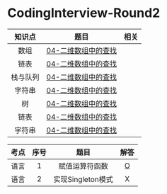 # CodingInterview-Round2

| 知识点 | 题目 | 相关 |
|:---:|:---:|:---:|
| 数组 | [04-二维数组中的查找](04-二维数组中的查找.md) | | ` 查找` |
| 链表 | [04-二维数组中的查找](04-二维数组中的查找.md) | | ` 查找` |
| 栈与队列 | [04-二维数组中的查找](04-二维数组中的查找.md) | | ` 查找` |
| 字符串 | [04-二维数组中的查找](04-二维数组中的查找.md) | | ` 查找` |
| 树 | [04-二维数组中的查找](04-二维数组中的查找.md) | | ` 查找` |
| 链表 | [04-二维数组中的查找](04-二维数组中的查找.md) | | ` 查找` |
| 字符串 | [04-二维数组中的查找](04-二维数组中的查找.md) | | ` 查找` |

| 考点 | 序号 | 题目 | 解答 |
|:---:|:---:|:---:|:---:|
| 语言 | 1 | 赋值运算符函数 | [O](剑指offer/1-赋值运算符函数.md) |
| 语言 | 2 | 实现Singleton模式 | X |
